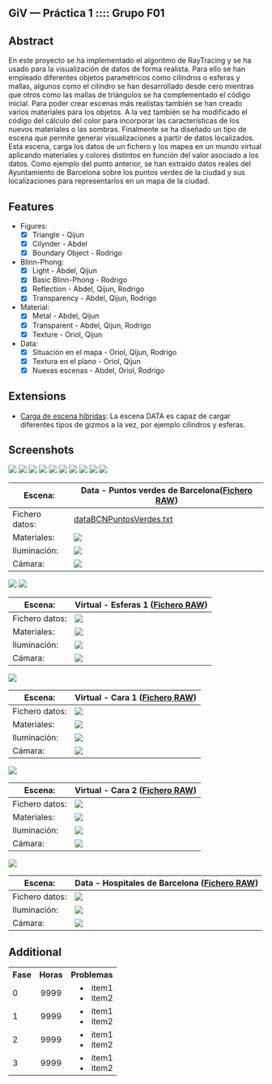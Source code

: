GiV — Práctica 1 :::: Grupo F01
--------
## Abstract

En este proyecto se ha implementado el algoritmo de RayTracing y se ha usado para la visualización de datos de forma realista. Para ello se han empleado diferentes objetos paramétricos como cilindros o  esferas y mallas, algunos como el cilindro se han desarrollado desde cero mientras que otros como las mallas de triángulos se ha complementado el código inicial.
Para poder crear escenas más realistas también se han creado varios materiales para los objetos. A la vez también se ha modificado el código del cálculo del color para incorporar las características de los nuevos materiales o las sombras.
Finalmente se ha diseñado un tipo de escena que permite generar visualizaciones a partir de datos localizados. Esta escena, carga los datos de un fichero y los mapea en un mundo virtual aplicando materiales y colores distintos en función del valor asociado a los datos.
Como ejemplo del punto anterior, se han extraído datos reales del Ayuntamiento de Barcelona sobre los puntos verdes de la ciudad y sus localizaciones para representarlos en un mapa de la ciudad.

## Features

* Figures:
    - [X] Triangle - Qijun
    - [X] Cilynder - Abdel
    - [X] Boundary Object - Rodrigo
* Blinn-Phong:
    - [X] Light - Abdel, Qijun
    - [X] Basic Blinn-Phong - Rodrigo
    - [X] Reflection - Abdel, Qijun, Rodrigo
    - [X] Transparency - Abdel, Qijun, Rodrigo
* Material:
    - [X] Metal - Abdel, Qijun
    - [X] Transparent - Abdel, Qijun, Rodrigo
    - [X] Texture - Oriol, Qijun
* Data:
    - [X] Situación en el mapa - Oriol, Qijun, Rodrigo
    - [X] Textura en el plano - Oriol, Qijun
    - [X] Nuevas escenas - Abdel, Oriol, Rodrigo

## Extensions

* <ins>Carga de escena híbridas</ins>: La escena DATA es capaz de cargar diferentes tipos de gizmos a la vez, por ejemplo cilindros y esferas.

## Screenshots
![](https://i.imgur.com/kM5vTC3.png)
![](https://i.imgur.com/D6UvTQo.png)
![](https://i.imgur.com/H5Df2hu.png)
![](https://i.imgur.com/xTPIUK6.png)
![](https://i.imgur.com/dt4UBGX.png)
![](https://i.imgur.com/Oetp8uE.png)
![](https://i.imgur.com/I2TYz5u.png)
![](https://i.imgur.com/N5AwqlP.png)
![](https://i.imgur.com/8kULdvL.png)
![](https://i.imgur.com/W5ZBxk0.png)

| Escena:        	| Data - Puntos verdes de Barcelona([Fichero RAW](https://pastebin.com/6LxqsarW)) 	|
|----------------	|-----------------------------------------------------	|
| Fichero datos: 	| [dataBCNPuntosVerdes.txt](https://github.com/GiVD2019/dataray-f01/blob/master/resources/dataBCNPuntosVerdes.txt)                             	|
| Materiales:    	| ![](https://i.imgur.com/CFfRjly.png)                	|
| Iluminación:   	| ![](https://i.imgur.com/EiAarzO.png)                	|
| Cámara:        	| ![](https://i.imgur.com/ZjNMaqa.png)                	|

![](https://i.imgur.com/cRvJ1t6.png)
![](https://i.imgur.com/41O4k5B.png)

| Escena:        	| Virtual - Esferas 1 ([Fichero RAW](https://pastebin.com/CmmPbZPQ)) 	|
|----------------	|-------------------------------------------------------	|
| Fichero datos: 	| ![](https://i.imgur.com/hO49HRp.png)                  	|
| Materiales:    	| ![](https://i.imgur.com/OgNa6f3.png)                  	|
| Iluminación:   	| ![](https://i.imgur.com/4A0upjI.png)                  	|
| Cámara:        	| ![](https://i.imgur.com/hvthcaW.png)                  	|

![](https://i.imgur.com/VNk8oXn.png)

| Escena:           	| Virtual - Cara 1 ([Fichero RAW](https://pastebin.com/tXJJyAkb)) 	|
|----------------	|----------------------------------------------------	|
| Fichero datos: 	| ![](https://i.imgur.com/ZUnmbFV.png)               	|
| Materiales:    	| ![](https://i.imgur.com/o7ZD2q2.png)               	|
| Iluminación:   	| ![](https://i.imgur.com/cd6W6cY.png)               	|
| Cámara:        	| ![](https://i.imgur.com/ZjNMaqa.png)               	|

![](https://i.imgur.com/aIZxaol.png)

| Escena:           	| Virtual - Cara 2 ([Fichero RAW](https://pastebin.com/QyL0DqLL)) 	|
|----------------	|----------------------------------------------------	|
| Fichero datos: 	| ![](https://i.imgur.com/nPQCCCN.png)               	|
| Materiales:    	| ![](https://i.imgur.com/Cde0Mfx.png)               	|
| Iluminación:   	| ![](https://i.imgur.com/LMXy8pJ.png)               	|
| Cámara:        	| ![](https://i.imgur.com/J3vgqpe.png)               	|

![](https://i.imgur.com/oMPQ8ZA.png)

| Escena:           	| Data - Hospitales de Barcelona ([Fichero RAW](https://pastebin.com/BFJ5hnsj)) 	|
|----------------	|-------------------------------------------------------------------------------	|
| Fichero datos: 	| ![](https://i.imgur.com/VJbjZU8.png)                                          	|
| Iluminación:   	| ![](https://i.imgur.com/rpOMVCd.png)                                          	|
| Cámara:        	| ![](https://i.imgur.com/lKXuib1.png)                                          	|



## Additional 
<table>
  <tbody>
    <tr>
      <th>Fase</th>
      <th align="center">Horas</th>
      <th align="right">Problemas</th>
    </tr>
    <tr>
      <td>0</td>
      <td align="center">9999</td>
      <td align="right">
          <li>item1</li>
          <li>item2</li>
     </td>
    </tr>
      <tr>
      <td>1</td>
      <td align="center">9999</td>
      <td align="right">
          <li>item1</li>
          <li>item2</li>
     </td>
    </tr>
      <tr>
      <td>2</td>
      <td align="center">9999</td>
      <td align="right">
          <li>item1</li>
          <li>item2</li>
     </td>
    </tr>
      <tr>
      <td>3</td>
      <td align="center">9999</td>
      <td align="right">
          <li>item1</li>
          <li>item2</li>
     </td>
    </tr>
  </tbody>
</table>
